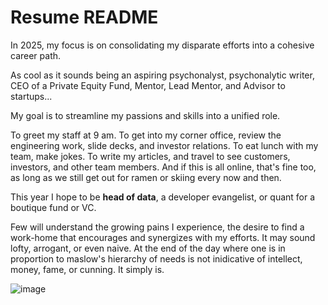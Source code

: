 # Resume README

In 2025, my focus is on consolidating my disparate efforts into a cohesive career path.

As cool as it sounds being an aspiring psychonalyst, psychonalytic writer, CEO of a Private Equity Fund, Mentor, Lead Mentor, and Advisor to startups...

My goal is to streamline my passions and skills into a unified role.

To greet my staff at 9 am. To get into my corner office, review the engineering work, slide decks, and investor relations. To eat lunch with my team, make jokes. To write my articles, and travel to see customers, investors, and other team members. And if this is all online, that's fine too, as long as we still get out for ramen or skiing every now and then.

This year I hope to be **head of data**, a developer evangelist, or quant for a boutique fund or VC.

Few will understand the growing pains I experience, the desire to find a work-home that encourages and synergizes with my efforts. It may sound lofty, arrogant, or even naive. At the end of the day where one is in proportion to maslow's hierarchy of needs is not inidicative of intellect, money, fame, or cunning. It simply is. 

![image](https://external-content.duckduckgo.com/iu/?u=https%3A%2F%2Fparsadi.com%2Fwp-content%2Fuploads%2F2022%2F05%2FMaslows-Hierarchy-of-Needs.jpg&f=1&nofb=1&ipt=6b9dbf0bafbca65ad85d09e45c706f49e39f7829045d1eeea9600b93f338fbd1&ipo=images)
